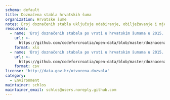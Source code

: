 ```yaml
---
schema: default
title: Doznačena stabla hrvatskih šuma
organization: Hrvatske šume
notes: Broj doznačenih stabla uključuje odabiranje, obilježavanje i mjerenje stabala za sječu te obračun drvnog sječivog obujma.
resources:
  - name: 'Broj doznačenih stabala po vrsti u hrvatskim šumama u 2015. godini (raw)'
    url: >-
      https://github.com/codeforcroatia/open-data/blob/master/doznacena_stabla/ps2015_sumarije.xlsx
    format: xls
  - name: 'Broj doznačenih stabala po vrsti u hrvatskim šumama u 2015. godini'
    url: >-
      https://github.com/codeforcroatia/open-data/blob/master/doznacena_stabla/ps2015_sumarije.csv
    format: csv
license: 'http://data.gov.hr/otvorena-dozvola'
category:
  - Environment
maintainer: schlos
maintainer_email: schlos@users.noreply.github.com
---
```

